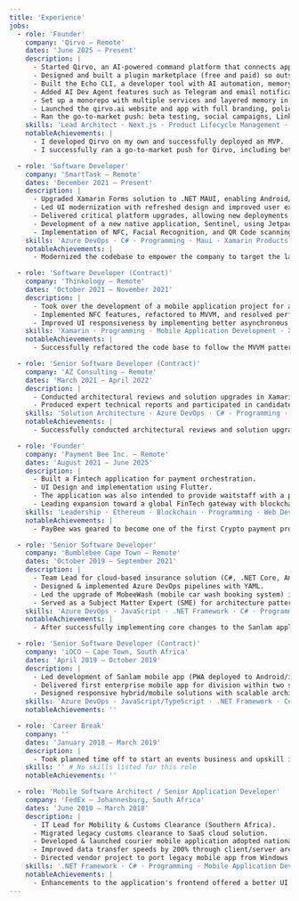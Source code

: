 ```yaml
---
title: 'Experience'
jobs:
  - role: 'Founder'
    company: 'Qirvo – Remote'
    dates: 'June 2025 – Present'
    description: |
      - Started Qirvo, an AI-powered command platform that connects apps, devices, and workflows.
      - Designed and built a plugin marketplace (free and paid) so outside developers can create and publish plugins using the Qirvo SDK.
      - Built the Echo CLI, a developer tool with AI automation, memory, and task tracking, and GitHub integration.
      - Added AI Dev Agent features such as Telegram and email notifications.
      - Set up a monorepo with multiple services and layered memory in MongoDB to keep the AI agents' context.
      - Launched the qirvo.ai website and app with full branding, policies, and investor pitch deck.
      - Ran the go-to-market push: beta testing, social campaigns, LinkedIn outreach, and open-source drives.
    skills: 'Lead Architect · Next.js · Product Lifecycle Management · Mantine · Command Line Interface · MongoDB · Go-to-Market Strategy · Full Stack Developer'
    notableAchievements: |
      - I developed Qirvo on my own and successfully deployed an MVP.
      - I successfully ran a go-to-market push for Qirvo, including beta testing, social campaigns, LinkedIn outreach, and open-source drives.

  - role: 'Software Developer'
    company: 'SmartTask – Remote'
    dates: 'December 2021 – Present'
    description: |
      - Upgraded Xamarin Forms solution to .NET MAUI, enabling Android/iOS releases on the latest OS versions.
      - Led UI modernization with refreshed design and improved user experience.
      - Delivered critical platform upgrades, allowing new deployments after legacy system stagnation.
      - Development of a new native application, Sentinel, using Jetpack Compose and Kotlin that integrated deep learning using Microsoft’s Cognitive Services (Facial Recognition).
      - Implementation of NFC, Facial Recognition, and QR Code scanning throughout multiple applications.
    skills: 'Azure DevOps · C# · Programming · Maui · Xamarin Products · Microsoft Azure · Jetpack Compose · Kotlin · Mobile Developer'
    notableAchievements: |
      - Modernized the codebase to empower the company to target the latest iOS and Android platforms.

  - role: 'Software Developer (Contract)'
    company: 'Thinkology – Remote'
    dates: 'October 2021 – November 2021'
    description: |
      - Took over the development of a mobile application project for a beauty industry client (IIAA).
      - Implemented NFC features, refactored to MVVM, and resolved performance bottlenecks.
      - Improved UI responsiveness by implementing better asynchronous patterns, eliminating frequent hangs/crashes.
    skills: 'Xamarin · Programming · Mobile Application Development · Xamarin Products · Agile Application Development · Software Development · Mobile Development'
    notableAchievements: |
      - Successfully refactored the code base to follow the MVVM pattern and improved performance by 15% - 20% by implementing asynchronous patterns to avoid the application UI from hanging and crashing.

  - role: 'Senior Software Developer (Contract)'
    company: 'AZ Consulting – Remote'
    dates: 'March 2021 – April 2022'
    description: |
      - Conducted architectural reviews and solution upgrades in Xamarin Forms for UK & South African clients.
      - Produced expert technical reports and participated in candidate technical interviews.
    skills: 'Solution Architecture · Azure DevOps · C# · Programming · Mobile Application Development · Xamarin Products · Leading · Software Development'
    notableAchievements: |
      - Successfully conducted architectural reviews and solution upgrades in Xamarin Forms for UK & South African clients.

  - role: 'Founder'
    company: 'Payment Bee Inc. – Remote'
    dates: 'August 2021 – June 2025'
    description: |
      - Built a Fintech application for payment orchestration.
      - UI Design and implementation using Flutter.
      - The application was also intended to provide waitstaff with a platform for receiving gratuity payments in the restaurant industry.
      - Leading expansion toward a global FinTech gateway with blockchain integration (Go, Python, Solidity, Web3).
    skills: 'Leadership · Ethereum · Blockchain · Programming · Web Development · Leading · Team Management · Smart Contracts · Flutter · Web3 · Start-up Leadership · Start-up Ventures · Full Stack Development'
    notableAchievements: |
      - PayBee was geared to become one of the first Crypto payment processing platforms in South Africa.

  - role: 'Senior Software Developer'
    company: 'Bumblebee Cape Town – Remote'
    dates: 'October 2019 – September 2021'
    description: |
      - Team Lead for cloud-based insurance solution (C#, .NET Core, Angular, Azure).
      - Designed & implemented Azure DevOps pipelines with YAML.
      - Led the upgrade of MobeeWash (mobile car wash booking system) in the Ionic framework.
      - Served as a Subject Matter Expert (SME) for architecture patterns and modernization strategies.
    skills: 'Azure DevOps · JavaScript · .NET Framework · C# · Programming · Mobile Development · AngularJS · Microsoft Azure · Leading · Full Stack Development'
    notableAchievements: |
      - After successfully implementing core changes to the Sanlam application, the client released their software to production.

  - role: 'Senior Software Developer (Contract)'
    company: 'iOCO – Cape Town, South Africa'
    dates: 'April 2019 – October 2019'
    description: |
      - Led development of Sanlam mobile app (PWA deployed to Android/iOS via Capacitor).
      - Delivered first enterprise mobile app for division within two sprints.
      - Designed responsive hybrid/mobile solutions with scalable architecture.
    skills: 'Azure DevOps · JavaScript/TypeScript · .NET Framework · C# · Programming · Mobile Application Development · API Development · AngularJS · Microsoft Azure · Leading · Full Stack Development'
    notableAchievements: ''

  - role: 'Career Break'
    company: ''
    dates: 'January 2018 – March 2019'
    description: |
      - Took planned time off to start an events business and upskill in Angular, .NET Core and cloud tech.
    skills: '' # No skills listed for this role
    notableAchievements: ''

  - role: 'Mobile Software Architect / Senior Application Developer'
    company: 'FedEx – Johannesburg, South Africa'
    dates: 'June 2010 – March 2018'
    description: |
      - IT Lead for Mobility & Customs Clearance (Southern Africa).
      - Migrated legacy customs clearance to SaaS cloud solution.
      - Developed & launched courier mobile application adopted nationally.
      - Improved data transfer speeds by 200% through client/server architecture upgrade.
      - Directed vendor project to port legacy mobile app from Windows Mobile to Xamarin.
    skills: '.NET Framework · C# · Programming · Mobile Application Development · API Development · Windows Mobile · Full Stack Development'
    notableAchievements: |
      - Enhancements to the application's frontend offered a better UI that was more intuitive and increased usage by almost 70% in comparison to the legacy UI. Backend improvements increased transfer speeds by 200% through a client/server architecture upgrade.
---
```

